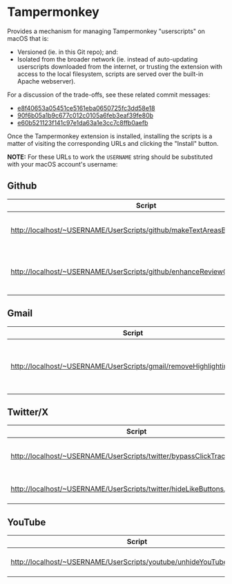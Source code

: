 # Tampermonkey

Provides a mechanism for managing Tampermonkey "userscripts" on macOS that is:

- Versioned (ie. in this Git repo); and:
- Isolated from the broader network (ie. instead of auto-updating userscripts downloaded from the internet, or trusting the extension with access to the local filesystem, scripts are served over the built-in Apache webserver).

For a discussion of the trade-offs, see these related commit messages:

- [e8f40653a05451ce5161eba0650725fc3dd58e18](https://github.com/wincent/wincent/commit/e8f40653a05451ce5161eba0650725fc3dd58e18)
- [90f6b05a1b9c677c012c0105a6feb3eaf39fe80b](https://github.com/wincent/wincent/commit/90f6b05a1b9c677c012c0105a6feb3eaf39fe80b)
- [e60b521123f141c97e1da63a1e3cc7c8ffb0aefb](https://github.com/wincent/wincent/commit/e60b521123f141c97e1da63a1e3cc7c8ffb0aefb)

Once the Tampermonkey extension is installed, installing the scripts is a matter of visiting the corresponding URLs and clicking the "Install" button.

**NOTE:** For these URLs to work the `USERNAME` string should be substituted with your macOS account's username:

## Github

| Script                                                                                                                                                     | Description                                  |
| ---------------------------------------------------------------------------------------------------------------------------------------------------------- | -------------------------------------------- |
| [http://localhost/~USERNAME/UserScripts/github/makeTextAreasBigger.user.js](http://localhost/~USERNAME/UserScripts/github/makeTextAreasBigger.user.js)     | Make GitHub PR textareas bigger              |
| [http://localhost/~USERNAME/UserScripts/github/enhanceReviewComments.user.js](http://localhost/~USERNAME/UserScripts/github/enhanceReviewComments.user.js) | Turns comment inputs into just saying inputs |

## Gmail

| Script                                                                                                                                             | Description                                         |
| -------------------------------------------------------------------------------------------------------------------------------------------------- | --------------------------------------------------- |
| [http://localhost/~USERNAME/UserScripts/gmail/removeHighlighting.user.js](http://localhost/~USERNAME/UserScripts/gmail/removeHighlighting.user.js) | Remove annoying purple color added to text by Gmail |

## Twitter/X

| Script                                                                                                                                                   | Description                   |
| -------------------------------------------------------------------------------------------------------------------------------------------------------- | ----------------------------- |
| [http://localhost/~USERNAME/UserScripts/twitter/bypassClickTracking.user.js](http://localhost/~USERNAME/UserScripts/twitter/bypassClickTracking.user.js) | Bypass Twitter click tracking |
| [http://localhost/~USERNAME/UserScripts/twitter/hideLikeButtons.user.js](http://localhost/~USERNAME/UserScripts/twitter/hideLikeButtons.user.js)         | Hide Twitter Like buttons     |

## YouTube

| Script                                                                                                                                               | Description                |
| ---------------------------------------------------------------------------------------------------------------------------------------------------- | -------------------------- |
| [http://localhost/~USERNAME/UserScripts/youtube/unhideYouTubeInfo.user.js](http://localhost/~USERNAME/UserScripts/youtube/unhideYouTubeInfo.user.js) | Unhide view count and date |
